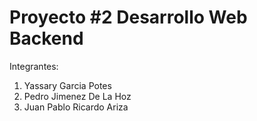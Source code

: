 # Proyecto #2 Desarrollo Web Backend

Integrantes:

1. Yassary Garcia Potes
2. Pedro Jimenez De La Hoz
3. Juan Pablo Ricardo Ariza